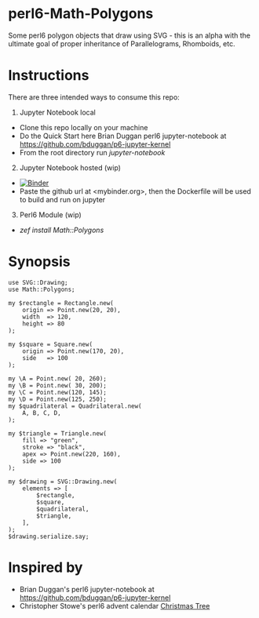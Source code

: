 # perl6-Math-Polygons
Some perl6 polygon objects that draw using SVG - this is an alpha with the ultimate goal of proper inheritance of Parallelograms, Rhomboids, etc.

# Instructions
There are three intended ways to consume this repo:
1. Jupyter Notebook local
- Clone this repo locally on your machine
- Do the Quick Start here Brian Duggan perl6 jupyter-notebook at <https://github.com/bduggan/p6-jupyter-kernel>
- From the root directory run *jupyter-notebook*
2. Jupyter Notebook hosted (wip)
- [![Binder](https://mybinder.org/badge_logo.svg)](https://mybinder.org/v2/gh/p6steve/perl6-Math-Polygons/master)
- Paste the github url at <mybinder.org>, then the Dockerfile will be used to build and run on jupyter
3. Perl6 Module (wip)
- *zef install Math::Polygons*

# Synopsis
```perl6
use SVG::Drawing;
use Math::Polygons;

my $rectangle = Rectangle.new( 
    origin => Point.new(20, 20),
    width  => 120, 
    height => 80  
);

my $square = Square.new( 
    origin => Point.new(170, 20),
    side   => 100 
);

my \A = Point.new( 20, 260);
my \B = Point.new( 30, 200);
my \C = Point.new(120, 145);
my \D = Point.new(125, 250);
my $quadrilateral = Quadrilateral.new(
    A, B, C, D,  
);

my $triangle = Triangle.new(
    fill => "green",
    stroke => "black",
    apex => Point.new(220, 160),
    side => 100 
);

my $drawing = SVG::Drawing.new( 
    elements => [ 
        $rectangle, 
        $square,
        $quadrilateral,
        $triangle,
    ],
);
$drawing.serialize.say;
```

# Inspired by
* Brian Duggan's perl6 jupyter-notebook at <https://github.com/bduggan/p6-jupyter-kernel>
* Christopher Stowe's perl6 advent calendar [Christmas Tree](https://perl6advent.wordpress.com/2018/12/18/day-18-an-svg-christmas-tree/)

